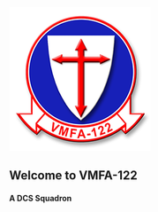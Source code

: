 ![Logo](https://github.com/VMFA122DCS/LandingPage/blob/master/bin/img/122LogoSmall.png)
## Welcome to VMFA-122
#### A DCS Squadron
